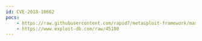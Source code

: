 ```yaml
---
id: CVE-2018-10662
pocs:
    - https://raw.githubusercontent.com/rapid7/metasploit-framework/master/modules/exploits/linux/http/axis_srv_parhand_rce.rb
    - https://www.exploit-db.com/raw/45100
---
```

